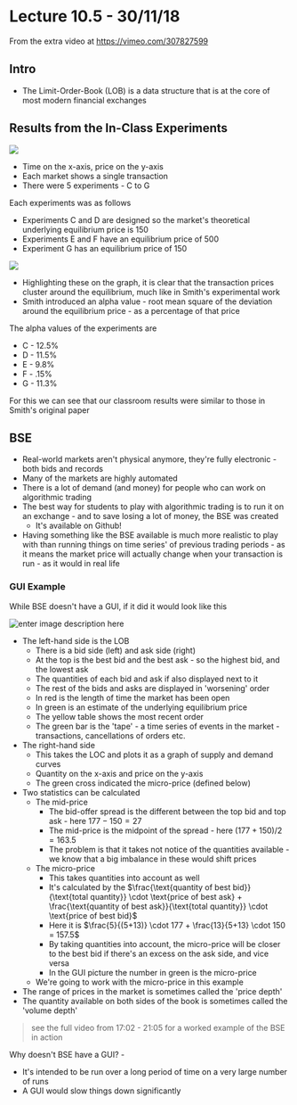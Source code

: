 
# Lecture 10.5 - 30/11/18

From the extra video at https://vimeo.com/307827599

## Intro

- The Limit-Order-Book (LOB) is a data structure that is at the core of most modern financial exchanges

## Results from the In-Class Experiments

![](https://lh3.googleusercontent.com/RGVkZFTjg5670eXHkflmm3Ptf27U1NcZPEGx74N0RKIDl6zcgw8v5YyJPGrTjh0s1KKKEfqnmSqq)
- Time on the x-axis, price on the y-axis
- Each market shows a single transaction
- There were 5 experiments - C to G

Each experiments was as follows

- Experiments C and D are designed so the market's theoretical underlying equilibrium price is 150
- Experiments E and F have an equilibrium price of 500
- Experiment G has an equilibrium price of 150

![](https://lh3.googleusercontent.com/pF0M2KgVxtV9iT9g4escb8PDHOjiXUK_WgkIJ6E0HL--79FHjxJgUhtPM625qTHLwABq1gBly2gZ)
- Highlighting these on the graph, it is clear that the transaction prices cluster around the equilibrium, much like in Smith's experimental work
- Smith introduced an alpha value - root mean square of the deviation around the equilibrium price - as a percentage of that price

The alpha values of the experiments are

- C - $12.5\%$
- D - $11.5\%$
- E - $9.8\%$
- F - $.15\%$
- G - $11.3\%$

For this we can see that our classroom results were similar to those in Smith's original paper

## BSE

- Real-world markets aren't physical anymore, they're fully electronic - both bids and records
- Many of the markets are highly automated
- There is a lot of demand (and money) for people who can work on algorithmic trading
- The best way for students to play with algorithmic trading is to run it on an exchange - and to save losing a lot of money, the BSE was created
	- It's available on Github!
- Having something like the BSE available is much more realistic to play with than running things on time series' of previous trading periods - as it means the market price will actually change when your transaction is run - as it would in real life

### GUI Example

While BSE doesn't have a GUI, if it did it would look like this

![enter image description here](https://lh3.googleusercontent.com/7d3IVaYAXi0pS3vRRiqAli7ct2xTzHz42NxCswMoui4SfPlBi7jKMkw1H85BGcuU7ee8YwSaH-Es)
- The left-hand side is the LOB
	- There is a bid side (left) and ask side (right)
	- At the top is the best bid and the best ask - so the highest bid, and the lowest ask
	- The quantities of each bid and ask if also displayed next to it
	- The rest of the bids and asks are displayed in 'worsening' order
	- In red is the length of time the market has been open
	- In green is an estimate of the underlying equilibrium price
	- The yellow table shows the most recent order
	- The green bar is the 'tape' - a time series of events in the market - transactions, cancellations of orders etc.
- The right-hand side
	- This takes the LOC and plots it as a graph of supply and demand curves
	- Quantity on the x-axis and price on the y-axis
	- The green cross indicated the micro-price (defined below)
- Two statistics can be calculated
	- The mid-price
		- The bid-offer spread is the different between the top bid and top ask - here $177-150=27$
		- The mid-price is the midpoint of the spread - here $(177+150)/2 = 163.5$
		- The problem is that it takes not notice of the quantities available - we know that a big imbalance in these would shift prices
	- The micro-price
		- This takes quantities into account as well
		- It's calculated by the $\frac{\text{quantity of best bid}}{\text{total quantity}} \cdot \text{price of best ask} + \frac{\text{quantity of best ask}}{\text{total quantity}} \cdot \text{price of best bid}$
		- Here it is $\frac{5}{(5+13)} \cdot 177 + \frac{13}{5+13} \cdot 150 = 157.5$
		- By taking quantities into account, the micro-price will be closer to the best bid if there's an excess on the ask side, and vice versa
		- In the GUI picture the number in green is the micro-price
	- We're going to work with the micro-price in this example
- The range of prices in the market is sometimes called the 'price depth'
- The quantity available on both sides of the book is sometimes called the 'volume depth'

> see the full video from 17:02 - 21:05 for a worked example of the BSE in action

Why doesn't BSE have a GUI? -

- It's intended to be run over a long period of time on a very large number of runs
- A GUI would slow things down significantly



<!--stackedit_data:
eyJoaXN0b3J5IjpbMTM4MTYzMzgyM119
-->